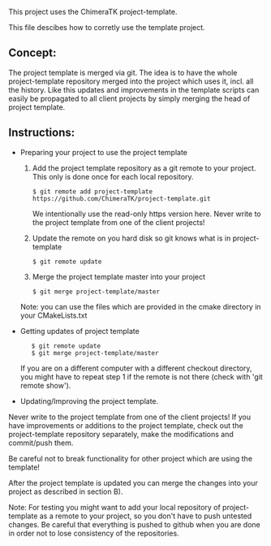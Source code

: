 This project uses the ChimeraTK project-template.

This file descibes how to corretly use the template project.

## Concept:
The project template is merged via git. The idea is to have the whole
project-template repository merged into the project which uses it, incl.
all the history. Like this updates and improvements in the template
scripts can easily be propagated to all client projects by simply
merging the head of project template.

## Instructions:

- Preparing your project to use the project template
  1. Add the project template repository as a git remote to your project.
     This only is done once for each local repository.
     ```
     $ git remote add project-template https://github.com/ChimeraTK/project-template.git
     ```
     We intentionally use the read-only https version here. Never write
     to the project template from one of the client projects!

  2. Update the remote on you hard disk so git knows what is in
     project-template
     ```
     $ git remote update
     ```

  3. Merge the project template master into your project
     ```
     $ git merge project-template/master
     ```

    Note: you can use the files which are provided in the cmake directory in
    your CMakeLists.txt

- Getting updates of project template
  ```
     $ git remote update
     $ git merge project-template/master

  ```
  If you are on a different computer with a different checkout
  directory, you might have to repeat step 1 if the remote is not there
  (check with 'git remote show').

- Updating/Improving the project template.

Never write to the project template from one of the client projects!  If
you have improvements or additions to the project template, check out
the project-template repository separately, make the modifications and
commit/push them.

Be careful not to break functionality for other project which are using
the template!

After the project template is updated you can merge the changes into
your project as described in section B).

Note: For testing you might want to add your local repository of
project-template as a remote to your project, so you don't have to push
untested changes. Be careful that everything is pushed to github when
you are done in order not to lose consistency of the repositories.

